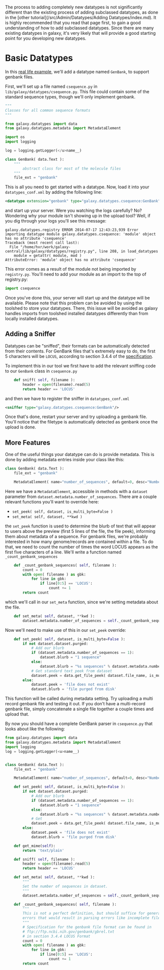 The process to adding completely new datatypes is not significantly different than the existing process of adding subclassed datatypes, as done in the [other tutorial](/src/Admin/Datatypes/Adding Datatypes/index.md). It is highly recommended that you read that page first, to gain a good understanding of how to add subclassed datatypes. Since there are many existing datatypes in galaxy, it's very likely that will provide a good starting point for you developing new datatypes.

# Basic Datatypes

In this [real life example](https://github.com/bgruening/galaxytools/blob/master/datatypes/common_sequence_datatypes/csequence.py), we'll add a datatype named `GenBank`, to support genbank files. 

First, we'll set up a file named `csequence.py` in `lib/galaxy/datatypes/csequence.py`. This file could contain some of the standard sequence types, though we'll only implement genbank.

```python
"""
Classes for all common sequence formats
"""

from galaxy.datatypes import data
from galaxy.datatypes.metadata import MetadataElement

import os
import logging

log = logging.getLogger(</u>name__)

class GenBank( data.Text ):
    """
        abstract class for most of the molecule files
    """
    file_ext = "genbank"
```


This is all you need to get started with a datatype. Now, load it into your `datatypes_conf.xml` by adding the following line:

```xml
<datatype extension="genbank" type="galaxy.datatypes.csequence:GenBank" display_in_upload="True" />
```


and start up your server. Were you watching the logs carefully? No? Wondering why your module isn't showing up in the upload tool? Well, if you dig through your logs you'll see this message:

```
galaxy.datatypes.registry ERROR 2014-07-17 12:43:23,939 Error importing datatype module galaxy.datatypes.csequence: 'module' object has no attribute 'csequence'
Traceback (most recent call last):
  File "/home/hxr/work/galaxy-central/lib/galaxy/datatypes/registry.py", line 208, in load_datatypes
    module = getattr( module, mod )
AttributeError: 'module' object has no attribute 'csequence'
```


This error comes as a result of the module not being imported by `registry.py`. You'll need to add your module as an import to the top of registry.py:

```python
import csequence
```


Once you've done this, your server will start up and the datatype will be available. Please note that this problem can be avoided by using the toolshed to store your datatypes. There, this issue will be avoided as galaxy handles imports from toolshed installed datatypes differently than from locally installed datatypes.

## Adding a Sniffer

Datatypes can be "sniffed", their formats can be automatically detected from their contents. For GenBank files that's extremely easy to do, the first 5 characters will be `LOCUS`, according to section 3.4.4 of the [specification](ftp://ftp.ncbi.nih.gov/genbank/gbrel.txt).

To implement this in our tool we first have to add the relevant sniffing code to our `GenBank` class in `csequence.py`

```python
    def sniff( self, filename ):
        header = open(filename).read(5)
        return header == 'LOCUS'
```


and then we have to register the sniffer in `datatypes_conf.xml`

```xml
<sniffer type="galaxy.datatypes.csequence:GenBank"/>
```


Once that's done, restart your server and try uploading a genbank file. You'll notice that the filetype is automatically detected as genbank once the upload is done.

## More Features

One of the useful things your datatype can do is provide metadata. This is done by adding metadata entries inside your class like this:

```python
class GenBank( data.Text ):
    file_ext = "genbank"

    MetadataElement( name="number_of_sequences", default=0, desc="Number of sequences", readonly=True, visible=True, optional=True, no_value=0 )
```


Here we have a `MetadataElement`, accessible in methods with a `dataset` parameter from `dataset.metadata.number_of_sequences`. There are a couple relevant functions you'll want to override here:

* `set_peek( self, dataset, is_multi_byte=False )`
* `set_meta( self, dataset, **kwd )`

the `set_peek` function is used to determine the blurb of text that will appear to users above the preview (first 5 lines of the file, the file peek), informing them about metadata of a sequence. For genbank files, we're probably interested in how many genome/records are contained within a file. To do that, we need to count the number of times the word LOCUS appears as the first five characters of a line. We'll write a function named `_count_genbank_sequences`

```python
    def _count_genbank_sequences( self, filename ):
        count = 0
        with open( filename ) as gbk:
            for line in gbk:
                if line[0:5] == 'LOCUS':
                    count += 1
        return count
```


which we'll call in our `set_meta` function, since we're setting metadata about the file.

```python
    def set_meta( self, dataset, **kwd ):
        dataset.metadata.number_of_sequences = self._count_genbank_sequences( dataset.file_name )
```


Now we'll need to make use of this in our `set_peek` override:

```python
    def set_peek( self, dataset, is_multi_byte=False ):
        if not dataset.dataset.purged:
            # Add our blurb
            if (dataset.metadata.number_of_sequences == 1):
                dataset.blurb = "1 sequence"
            else:
                dataset.blurb = "%s sequences" % dataset.metadata.number_of_sequences
            # Get standard text peek from dataset
            dataset.peek = data.get_file_peek( dataset.file_name, is_multi_byte=is_multi_byte )
        else:
            dataset.peek = 'file does not exist'
            dataset.blurb = 'file purged from disk'
```


This function will be called during metadata setting. Try uploading a multi record genbank file and testing it out. If you don't have a multi-record genbank file, simply concatenate a single file together a couple times and upload that. 

By now you should have a complete GenBank parser in `csequence.py` that looks about like the following:

```python
from galaxy.datatypes import data
from galaxy.datatypes.metadata import MetadataElement
import logging
log = logging.getLogger(<u>name__)


class GenBank( data.Text ):
    file_ext = "genbank"

    MetadataElement( name="number_of_sequences", default=0, desc="Number of sequences", readonly=True, visible=True, optional=True, no_value=0 )

    def set_peek( self, dataset, is_multi_byte=False ):
        if not dataset.dataset.purged:
            # Add our blurb
            if (dataset.metadata.number_of_sequences == 1):
                dataset.blurb = "1 sequence"
            else:
                dataset.blurb = "%s sequences" % dataset.metadata.number_of_sequences
            # Get 
            dataset.peek = data.get_file_peek( dataset.file_name, is_multi_byte=is_multi_byte )
        else:
            dataset.peek = 'file does not exist'
            dataset.blurb = 'file purged from disk'

    def get_mime(self):
        return 'text/plain'

    def sniff( self, filename ):
        header = open(filename).read(5)
        return header == 'LOCUS'

    def set_meta( self, dataset, **kwd ):
        """
        Set the number of sequences in dataset.
        """
        dataset.metadata.number_of_sequences = self._count_genbank_sequences( dataset.file_name )

    def _count_genbank_sequences( self, filename ):
        """
        This is not a perfect definition, but should suffice for general usage. It fails to detect any
        errors that would result in parsing errors like incomplete files.
        """
        # Specification for the genbank file format can be found in
        # ftp://ftp.ncbi.nih.gov/genbank/gbrel.txt
        # in section 3.4.4 LOCUS Format
        count = 0
        with open( filename ) as gbk:
            for line in gbk:
                if line[0:5] == 'LOCUS':
                    count += 1
        return count
```


